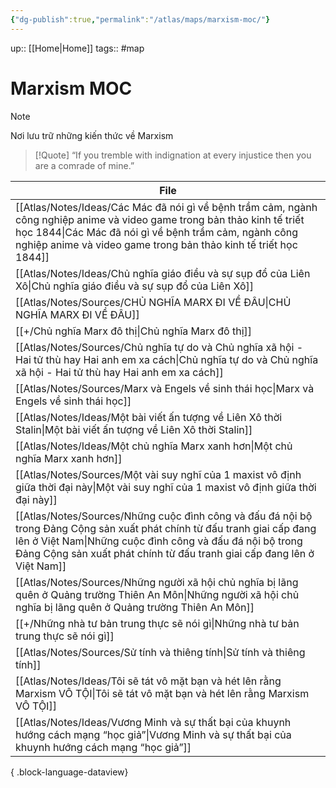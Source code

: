 ```yaml
---
{"dg-publish":true,"permalink":"/atlas/maps/marxism-moc/"}
---
```



up:: [[Home\|Home]]
tags:: #map 

# Marxism MOC
>[!Note]
>Nơi lưu trữ những kiến thức về Marxism

>[!Quote] 
>“If you tremble with indignation at every injustice then you are a comrade of mine.”


| File                                                                                                                                                                                                                                                                |
| ------------------------------------------------------------------------------------------------------------------------------------------------------------------------------------------------------------------------------------------------------------------- |
| [[Atlas/Notes/Ideas/Các Mác đã nói gì về bệnh trầm cảm, ngành công nghiệp anime và video game trong bản thảo kinh tế triết học 1844\|Các Mác đã nói gì về bệnh trầm cảm, ngành công nghiệp anime và video game trong bản thảo kinh tế triết học 1844]]           |
| [[Atlas/Notes/Ideas/Chủ nghĩa giáo điều và sự sụp đổ của Liên Xô\|Chủ nghĩa giáo điều và sự sụp đổ của Liên Xô]]                                                                                                                                                 |
| [[Atlas/Notes/Sources/CHỦ NGHĨA MARX ĐI VỀ ĐÂU\|CHỦ NGHĨA MARX ĐI VỀ ĐÂU]]                                                                                                                                                                                       |
| [[+/Chủ nghĩa Marx đô thị\|Chủ nghĩa Marx đô thị]]                                                                                                                                                                                                               |
| [[Atlas/Notes/Sources/Chủ nghĩa tự do và Chủ nghĩa xã hội - Hai tử thù hay Hai anh em xa cách\|Chủ nghĩa tự do và Chủ nghĩa xã hội - Hai tử thù hay Hai anh em xa cách]]                                                                                         |
| [[Atlas/Notes/Sources/Marx và Engels về sinh thái học\|Marx và Engels về sinh thái học]]                                                                                                                                                                         |
| [[Atlas/Notes/Ideas/Một bài viết ấn tượng về Liên Xô thời Stalin\|Một bài viết ấn tượng về Liên Xô thời Stalin]]                                                                                                                                                 |
| [[Atlas/Notes/Ideas/Một chủ nghĩa Marx xanh hơn\|Một chủ nghĩa Marx xanh hơn]]                                                                                                                                                                                   |
| [[Atlas/Notes/Sources/Một vài suy nghĩ của 1 maxist vô định giữa thời đại này\|Một vài suy nghĩ của 1 maxist vô định giữa thời đại này]]                                                                                                                         |
| [[Atlas/Notes/Sources/Những cuộc đình công và đấu đá nội bộ trong Đảng Cộng sản xuất phát chính từ đấu tranh giai cấp đang lên ở Việt Nam\|Những cuộc đình công và đấu đá nội bộ trong Đảng Cộng sản xuất phát chính từ đấu tranh giai cấp đang lên ở Việt Nam]] |
| [[Atlas/Notes/Sources/Những người xã hội chủ nghĩa bị lãng quên ở Quảng trường Thiên An Môn\|Những người xã hội chủ nghĩa bị lãng quên ở Quảng trường Thiên An Môn]]                                                                                             |
| [[+/Những nhà tư bản trung thực sẽ nói gì\|Những nhà tư bản trung thực sẽ nói gì]]                                                                                                                                                                               |
| [[Atlas/Notes/Sources/Sử tính và thiêng tính\|Sử tính và thiêng tính]]                                                                                                                                                                                           |
| [[Atlas/Notes/Ideas/Tôi sẽ tát vô mặt bạn và hét lên rằng Marxism VÔ TỘI\|Tôi sẽ tát vô mặt bạn và hét lên rằng Marxism VÔ TỘI]]                                                                                                                                 |
| [[Atlas/Notes/Ideas/Vương Minh và sự thất bại của khuynh hướng cách mạng “học giả”\|Vương Minh và sự thất bại của khuynh hướng cách mạng “học giả”]]                                                                                                             |

{ .block-language-dataview}

